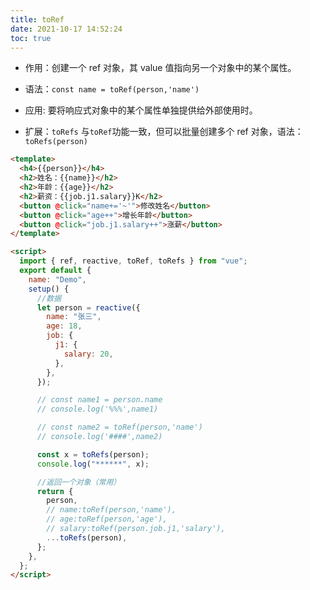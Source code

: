 ```yaml
---
title: toRef
date: 2021-10-17 14:52:24
toc: true
---
```


- 作用：创建一个 ref 对象，其 value 值指向另一个对象中的某个属性。
- 语法：`const name = toRef(person,'name')`
- 应用: 要将响应式对象中的某个属性单独提供给外部使用时。

- 扩展：`toRefs` 与`toRef`功能一致，但可以批量创建多个 ref 对象，语法：`toRefs(person)`

```html
<template>
  <h4>{{person}}</h4>
  <h2>姓名：{{name}}</h2>
  <h2>年龄：{{age}}</h2>
  <h2>薪资：{{job.j1.salary}}K</h2>
  <button @click="name+='~'">修改姓名</button>
  <button @click="age++">增长年龄</button>
  <button @click="job.j1.salary++">涨薪</button>
</template>

<script>
  import { ref, reactive, toRef, toRefs } from "vue";
  export default {
    name: "Demo",
    setup() {
      //数据
      let person = reactive({
        name: "张三",
        age: 18,
        job: {
          j1: {
            salary: 20,
          },
        },
      });

      // const name1 = person.name
      // console.log('%%%',name1)

      // const name2 = toRef(person,'name')
      // console.log('####',name2)

      const x = toRefs(person);
      console.log("******", x);

      //返回一个对象（常用）
      return {
        person,
        // name:toRef(person,'name'),
        // age:toRef(person,'age'),
        // salary:toRef(person.job.j1,'salary'),
        ...toRefs(person),
      };
    },
  };
</script>
```
